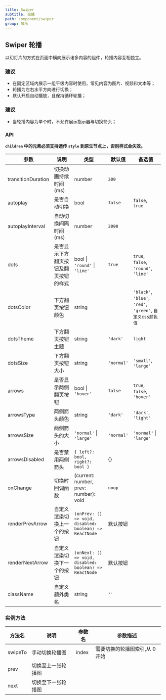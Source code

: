 ```yaml
---
title: Swiper
subtitle: 轮播
path: component/swiper
group: 展示
---
```


## Swiper 轮播

以幻灯片的方式在页面中横向展示诸多内容的组件，轮播内容互相独立。

### 建议

- 在固定区域内展示一组平级内容时使用，常见内容为图片、视频和文本等；
- 轮播为左右水平方向进行切换；
- 默认开启自动播放，且保持循环轮播；

### 建议

- 当轮播内容为单个时，不允许展示指示器与切换箭头；

### API

**`children` 中的元素必须支持透传 `style` 到原生节点上，否则样式会失效。**

| 参数               | 说明                                 | 类型                                                   | 默认值     | 备选值                                                     |
| ------------------ | ------------------------------------ | ------------------------------------------------------ | ---------- | ---------------------------------------------------------- |
| transitionDuration | 切换动画持续时间(ms)                 | number                                                 | `300`      |                                                            |
| autoplay           | 是否自动切换                         | bool                                                   | `false`    | `false`, `true`                                            |
| autoplayInterval   | 自动切换间隔时间(ms)                 | number                                                 | `3000`     |                                                            |
| dots               | 是否显示下方翻页按钮及翻页按钮的样式 | bool \| `'round'` \| `'line'`                          | `true`     | `true`, `false`, `'round'`, `'line'`                       |
| dotsColor          | 下方翻页按钮颜色                     | string                                                 |            | `'black'`, `'blue'`, `'red'`, `'green'`, `自定义css颜色值` |
| dotsTheme          | 下方翻页按钮主题                     | string                                                 | `'dark'`   | `light`                                                    |
| dotsSize           | 下方翻页按钮大小                     | string                                                 | `'normal'` | `'small'`, `'large'`                                       |
| arrows             | 是否显示两侧翻页按钮                 | bool \| `'hover'`                                      | `false`    | `true`, `false`, `'hover'`                                 |
| arrowsType         | 两侧箭头颜色                         | string                                                 | `'dark'`   | `'dark'`, `'light'`                                        |
| arrowsSize         | 两侧箭头的大小                       | `'normal'` \| `'large'`                                | `'normal'` | `'normal'` \| `'large'`                                    |
| arrowsDisabled     | 是否禁用两侧箭头                     | `{ left?: bool, right?: bool }`                        | {}         |
| onChange           | 切换时回调函数                       | (current: number, prev: number): void                  | `noop`     |                                                            |
| renderPrevArrow    | 自定义渲染切换上一个的按钮           | `(onPrev: () => void, disabled: boolean) => ReactNode` | 默认按钮   |                                                            |
| renderNextArrow    | 自定义渲染切换下一个的按钮           | `(onNext: () => void, disabled: boolean) => ReactNode` | 默认按钮   |                                                            |
| className          | 自定义额外类名                       | string                                                 | `''`       |                                                            |

### 实例方法

| 方法名  | 说明               | 参数名 | 参数描述                       |
| ------- | ------------------ | ------ | ------------------------------ |
| swipeTo | 手动切换轮播图     | index  | 需要切换的轮播图索引,从 0 开始 |
| prev    | 切换至上一张轮播图 |        |                                |
| next    | 切换至下一张轮播图 |        |                                |

<style>
.swiper-demo-container {
	display: flex;
}
.swiper-demo-simple {
	height: 150px;
	width: 300px;
	background: #FAFAFA;
	margin-right: 10px;
}
.swiper-demo-simple-h {
	text-align: center;
	background: #CCC;
	font-family: Avenir-BlackOblique;
	font-size: 48px;
	color: #FFFFFF;
	line-height: 150px;
	font-weight: 900;	
}
.swiper-demo-simple-text {
	margin-top: 10px;
}
.swiper-demo-btn-group {
	margin-top: 20px;
}
.no-flex {
	display: block !important;
}
</style>
